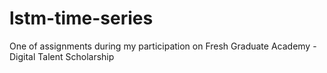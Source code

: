 # lstm-time-series
One of assignments during my participation on Fresh Graduate Academy - Digital Talent Scholarship
